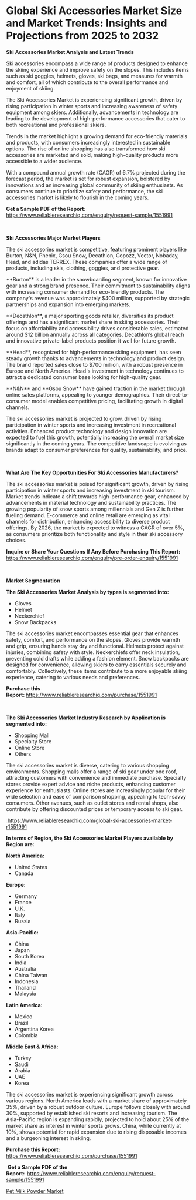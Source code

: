 <p><h1>Global Ski Accessories Market Size and Market Trends: Insights and Projections from 2025 to 2032</h1></p><p><strong>Ski Accessories Market Analysis and Latest Trends</strong></p>
<p><p>Ski accessories encompass a wide range of products designed to enhance the skiing experience and improve safety on the slopes. This includes items such as ski goggles, helmets, gloves, ski bags, and measures for warmth and comfort, all of which contribute to the overall performance and enjoyment of skiing. </p><p>The Ski Accessories Market is experiencing significant growth, driven by rising participation in winter sports and increasing awareness of safety equipment among skiers. Additionally, advancements in technology are leading to the development of high-performance accessories that cater to both recreational and professional skiers. </p><p>Trends in the market highlight a growing demand for eco-friendly materials and products, with consumers increasingly interested in sustainable options. The rise of online shopping has also transformed how ski accessories are marketed and sold, making high-quality products more accessible to a wider audience. </p><p>With a compound annual growth rate (CAGR) of 6.7% projected during the forecast period, the market is set for robust expansion, bolstered by innovations and an increasing global community of skiing enthusiasts. As consumers continue to prioritize safety and performance, the ski accessories market is likely to flourish in the coming years.</p></p>
<p><strong>Get a Sample PDF of the Report:&nbsp;</strong> <a href="https://www.reliableresearchiq.com/enquiry/request-sample/1551991?utm_campaign=3066&utm_medium=2&utm_source=Github&utm_content=ia&utm_term=04042025&utm_id=ski-accessories">https://www.reliableresearchiq.com/enquiry/request-sample/1551991</a></p>
<p>&nbsp;</p>
<p><strong>Ski Accessories Major Market Players</strong></p>
<p><p>The ski accessories market is competitive, featuring prominent players like Burton, N&N, Phenix, Gsou Snow, Decathlon, Copozz, Vector, Nobaday, Head, and adidas TERREX. These companies offer a wide range of products, including skis, clothing, goggles, and protective gear.</p><p>**Burton** is a leader in the snowboarding segment, known for innovative gear and a strong brand presence. Their commitment to sustainability aligns with increasing consumer demand for eco-friendly products. The company's revenue was approximately $400 million, supported by strategic partnerships and expansion into emerging markets.</p><p>**Decathlon**, a major sporting goods retailer, diversifies its product offerings and has a significant market share in skiing accessories. Their focus on affordability and accessibility drives considerable sales, estimated around $12 billion annually across all categories. Decathlon’s global reach and innovative private-label products position it well for future growth.</p><p>**Head**, recognized for high-performance skiing equipment, has seen steady growth thanks to advancements in technology and product design. The brand reported sales close to $700 million, with a robust presence in Europe and North America. Head's investment in technology continues to attract a dedicated consumer base looking for high-quality gear.</p><p>**N&N** and **Gsou Snow** have gained traction in the market through online sales platforms, appealing to younger demographics. Their direct-to-consumer model enables competitive pricing, facilitating growth in digital channels.</p><p>The ski accessories market is projected to grow, driven by rising participation in winter sports and increasing investment in recreational activities. Enhanced product technology and design innovation are expected to fuel this growth, potentially increasing the overall market size significantly in the coming years. The competitive landscape is evolving as brands adapt to consumer preferences for quality, sustainability, and price.</p></p>
<p>&nbsp;</p>
<p><strong>What Are The Key Opportunities For Ski Accessories Manufacturers?</strong></p>
<p><p>The ski accessories market is poised for significant growth, driven by rising participation in winter sports and increasing investment in ski tourism. Market trends indicate a shift towards high-performance gear, enhanced by advancements in material technology and sustainability practices. The growing popularity of snow sports among millennials and Gen Z is further fueling demand. E-commerce and online retail are emerging as vital channels for distribution, enhancing accessibility to diverse product offerings. By 2026, the market is expected to witness a CAGR of over 5%, as consumers prioritize both functionality and style in their ski accessory choices.</p></p>
<p><strong>Inquire or Share Your Questions If Any Before Purchasing This Report:</strong> <a href="https://www.reliableresearchiq.com/enquiry/pre-order-enquiry/1551991?utm_campaign=3066&utm_medium=2&utm_source=Github&utm_content=ia&utm_term=04042025&utm_id=ski-accessories">https://www.reliableresearchiq.com/enquiry/pre-order-enquiry/1551991</a></p>
<p>&nbsp;</p>
<p><strong>Market Segmentation</strong></p>
<p><strong>The Ski Accessories Market Analysis by types is segmented into:</strong></p>
<p><ul><li>Gloves</li><li>Helmet</li><li>Neckerchief</li><li>Snow Backpacks</li></ul></p>
<p><p>The ski accessories market encompasses essential gear that enhances safety, comfort, and performance on the slopes. Gloves provide warmth and grip, ensuring hands stay dry and functional. Helmets protect against injuries, combining safety with style. Neckerchiefs offer neck insulation, preventing cold drafts while adding a fashion element. Snow backpacks are designed for convenience, allowing skiers to carry essentials securely and comfortably. Collectively, these items contribute to a more enjoyable skiing experience, catering to various needs and preferences.</p></p>
<p><strong>Purchase this Report:&nbsp;</strong><a href="https://www.reliableresearchiq.com/purchase/1551991?utm_campaign=3066&utm_medium=2&utm_source=Github&utm_content=ia&utm_term=04042025&utm_id=ski-accessories">https://www.reliableresearchiq.com/purchase/1551991</a></p>
<p>&nbsp;</p>
<p><strong>The Ski Accessories Market Industry Research by Application is segmented into:</strong></p>
<p><ul><li>Shopping Mall</li><li>Specialty Store</li><li>Online Store</li><li>Others</li></ul></p>
<p><p>The ski accessories market is diverse, catering to various shopping environments. Shopping malls offer a range of ski gear under one roof, attracting customers with convenience and immediate purchase. Specialty stores provide expert advice and niche products, enhancing customer experience for enthusiasts. Online stores are increasingly popular for their wide selection and ease of comparison shopping, appealing to tech-savvy consumers. Other avenues, such as outlet stores and rental shops, also contribute by offering discounted prices or temporary access to ski gear.</p></p>
<p><a href="https://www.reliableresearchiq.com/global-ski-accessories-market-r1551991?utm_campaign=3066&utm_medium=2&utm_source=Github&utm_content=ia&utm_term=04042025&utm_id=ski-accessories">&nbsp;https://www.reliableresearchiq.com/global-ski-accessories-market-r1551991</a></p>
<p><strong>In terms of Region, the Ski Accessories Market Players available by Region are:</strong></p>
<p>
    <p> <strong> North America: </strong>
        <ul>
            <li>United States</li>
            <li>Canada</li>
        </ul>
        </p> 
    <p> <strong> Europe: </strong>
        <ul>
            <li>Germany</li>
            <li>France</li>
            <li>U.K.</li>
            <li>Italy</li>
            <li>Russia</li>
        </ul>
        </p> 
    <p> <strong> Asia-Pacific: </strong>
        <ul>
            <li>China</li>
            <li>Japan</li>
            <li>South Korea</li>
            <li>India</li>
            <li>Australia</li>
            <li>China Taiwan</li>
            <li>Indonesia</li>
            <li>Thailand</li>
            <li>Malaysia</li>
        </ul>
        </p> 
    <p> <strong> Latin America: </strong>
        <ul>
            <li>Mexico</li>
            <li>Brazil</li>
            <li>Argentina Korea</li>
            <li>Colombia</li>
        </ul>
        </p> 
    <p> <strong> Middle East & Africa: </strong>
        <ul>
            <li>Turkey</li>
            <li>Saudi</li>
            <li>Arabia</li>
            <li>UAE</li>
            <li>Korea</li>
        </ul>
    </p>
    </p>
<p><p>The ski accessories market is experiencing significant growth across various regions. North America leads with a market share of approximately 35%, driven by a robust outdoor culture. Europe follows closely with around 30%, supported by established ski resorts and increasing tourism. The Asia-Pacific region is expanding rapidly, projected to hold about 25% of the market share as interest in winter sports grows. China, while currently at 10%, shows potential for rapid expansion due to rising disposable incomes and a burgeoning interest in skiing.</p></p>
<p><strong>Purchase this Report: </strong><a href="https://www.reliableresearchiq.com/purchase/1551991?utm_campaign=3066&utm_medium=2&utm_source=Github&utm_content=ia&utm_term=04042025&utm_id=ski-accessories">https://www.reliableresearchiq.com/purchase/1551991</a></p>
<p>&nbsp;<strong>Get a Sample PDF of the Report:&nbsp;&nbsp;</strong><a href="https://www.reliableresearchiq.com/enquiry/request-sample/1551991?utm_campaign=3066&utm_medium=2&utm_source=Github&utm_content=ia&utm_term=04042025&utm_id=ski-accessories">https://www.reliableresearchiq.com/enquiry/request-sample/1551991</a></p>
<p><strong></strong></p>
<p><p><a href="https://github.com/awalinfucci/Market-Research-Report-List-1/blob/main/pet-milk-powder-market.md?utm_campaign=3066&utm_medium=2&utm_source=Github&utm_content=ia&utm_term=04042025&utm_id=ski-accessories">Pet Milk Powder Market</a></p></p>